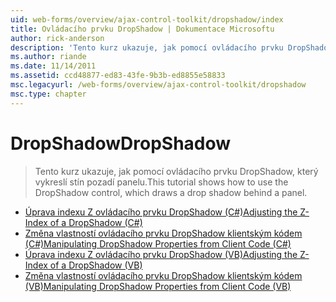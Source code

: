 ```yaml
---
uid: web-forms/overview/ajax-control-toolkit/dropshadow/index
title: Ovládacího prvku DropShadow | Dokumentace Microsoftu
author: rick-anderson
description: 'Tento kurz ukazuje, jak pomocí ovládacího prvku DropShadow, který vykreslí stín pozadí panelu.'
ms.author: riande
ms.date: 11/14/2011
ms.assetid: ccd48877-ed83-43fe-9b3b-ed8855e58833
msc.legacyurl: /web-forms/overview/ajax-control-toolkit/dropshadow
msc.type: chapter
---
```

<a name="dropshadow"></a><span data-ttu-id="964d8-103">DropShadow</span><span class="sxs-lookup"><span data-stu-id="964d8-103">DropShadow</span></span>
====================
> <span data-ttu-id="964d8-104">Tento kurz ukazuje, jak pomocí ovládacího prvku DropShadow, který vykreslí stín pozadí panelu.</span><span class="sxs-lookup"><span data-stu-id="964d8-104">This tutorial shows how to use the DropShadow control, which draws a drop shadow behind a panel.</span></span>


- [<span data-ttu-id="964d8-105">Úprava indexu Z ovládacího prvku DropShadow (C#)</span><span class="sxs-lookup"><span data-stu-id="964d8-105">Adjusting the Z-Index of a DropShadow (C#)</span></span>](adjusting-the-z-index-of-a-dropshadow-cs.md)
- [<span data-ttu-id="964d8-106">Změna vlastností ovládacího prvku DropShadow klientským kódem (C#)</span><span class="sxs-lookup"><span data-stu-id="964d8-106">Manipulating DropShadow Properties from Client Code (C#)</span></span>](manipulating-dropshadow-properties-from-client-code-cs.md)
- [<span data-ttu-id="964d8-107">Úprava indexu Z ovládacího prvku DropShadow (VB)</span><span class="sxs-lookup"><span data-stu-id="964d8-107">Adjusting the Z-Index of a DropShadow (VB)</span></span>](adjusting-the-z-index-of-a-dropshadow-vb.md)
- [<span data-ttu-id="964d8-108">Změna vlastností ovládacího prvku DropShadow klientským kódem (VB)</span><span class="sxs-lookup"><span data-stu-id="964d8-108">Manipulating DropShadow Properties from Client Code (VB)</span></span>](manipulating-dropshadow-properties-from-client-code-vb.md)
